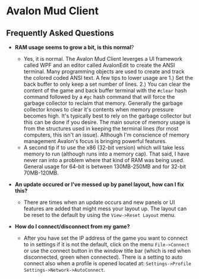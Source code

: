 # Avalon Mud Client

## Frequently Asked Questions

- **RAM usage seems to grow a bit, is this normal**?
  - Yes, it is normal.  The Avalon Mud Client leverges a UI framework called WPF and an editor called AvalonEdit to create the ANSI terminal.  Many programming objects are used to create and track the colored coded ANSI text.  A few tips to lower usage are 1.) Set the back buffer to only keep a set number of lines. 2.) You can clear the content of the game and back buffer terminal with the `#clear` hash command followed by a `#gc` hash command that will force the garbage collector to reclaim that memory.  Generally the garbage collector knows to clear it's contents when memory pressure becomes high.  It's typically best to rely on the garbage collector but this can be done if you desire.  The main source of memory usage is from the structures used in keeping the terminal lines (for most computers, this isn't an issue).  Although I'm conscience of memory management Avalon's focus is bringing powerful features.
  - A second tip if to use the x86 (32-bit version) which will take less memory to run (although runs into a memory cap).  That said, I have never ran into a problem where that kind of RAM was being used.  General usage for 64-bit is between 130MB-250MB and for 32-bit 70MB-120MB.

- **An update occured or I've messed up by panel layout, how can I fix this?**
  - There are times when an update occurs and new panels or UI features are added that might mess your layout up.  The layout can be reset to the default by using the `View->Reset Layout` menu.

- **How do I connect/disconnect from my game?**
  - After you have set the IP address of the game you want to connect to in settings if it is not the default, click on the menu `File->Connect` or use the connect button in the window title bar (which is red when disconnected, green when connected).  There is a setting to auto connect also when a profile is opened located at: `Settings->Profile Settings->Network->AutoConnect`.